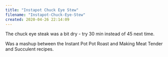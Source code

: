 ```yaml
---
title: "Instapot Chuck Eye Stew"
filename: "Instapot-Chuck-Eye-Stew"
created: 2020-04-26 22:14:09
---
```

The chuck eye steak was a bit dry - try 30 min instead of 45 next time.

Was a mashup between the Instant Pot Pot Roast and Making Meat Tender and Succulent recipes.
